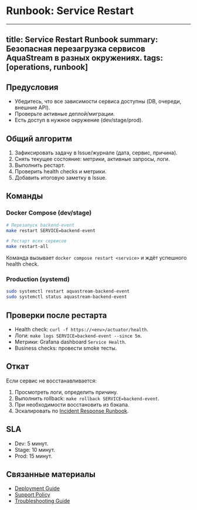 # Runbook: Service Restart

---
title: Service Restart Runbook
summary: Безопасная перезагрузка сервисов AquaStream в разных окружениях.
tags: [operations, runbook]
---

## Предусловия

- Убедитесь, что все зависимости сервиса доступны (DB, очереди, внешние API).
- Проверьте активные деплой/миграции.
- Есть доступ в нужное окружение (dev/stage/prod).

## Общий алгоритм

1. Зафиксировать задачу в Issue/журнале (дата, сервис, причина).
2. Снять текущее состояние: метрики, активные запросы, логи.
3. Выполнить рестарт.
4. Проверить health checks и метрики.
5. Добавить итоговую заметку в Issue.

## Команды

### Docker Compose (dev/stage)

```bash
# Перезапуск backend-event
make restart SERVICE=backend-event

# Рестарт всех сервисов
make restart-all
```

Команда вызывает `docker compose restart <service>` и ждёт успешного health check.

### Production (systemd)

```bash
sudo systemctl restart aquastream-backend-event
sudo systemctl status aquastream-backend-event
```

## Проверки после рестарта

- Health check: `curl -f https://<env>/actuator/health`.
- Логи: `make logs SERVICE=backend-event --since 5m`.
- Метрики: Grafana dashboard `Service Health`.
- Business checks: провести smoke тесты.

## Откат

Если сервис не восстанавливается:

1. Просмотреть логи, определить причину.
2. Выполнить rollback: `make rollback SERVICE=backend-event`.
3. При необходимости восстановить из бэкапа.
4. Эскалировать по [Incident Response Runbook](incident-response.md).

## SLA

- Dev: 5 минут.
- Stage: 10 минут.
- Prod: 15 минут.

## Связанные материалы

- [Deployment Guide](../deployment.md)
- [Support Policy](../policies/support.md)
- [Troubleshooting Guide](../troubleshooting.md)
